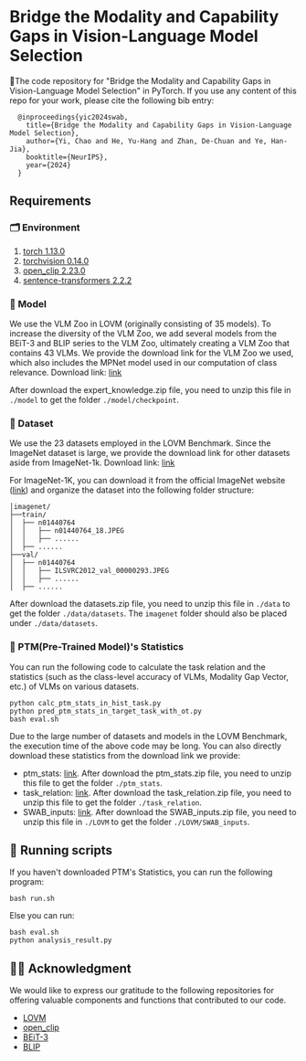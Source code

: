 # Bridge the Modality and Capability Gaps in Vision-Language Model Selection

🎉The code repository for "Bridge the Modality and Capability Gaps in Vision-Language Model Selection"  in PyTorch. If you use any content of this repo for your work, please cite the following bib entry:

```
  @inproceedings{yic2024swab,
    title={Bridge the Modality and Capability Gaps in Vision-Language Model Selection},
    author={Yi, Chao and He, Yu-Hang and Zhan, De-Chuan and Ye, Han-Jia},
    booktitle={NeurIPS},
    year={2024}
  }
```

## Requirements
### 🗂️ Environment
1. [torch 1.13.0](https://github.com/pytorch/pytorch)
2. [torchvision 0.14.0](https://github.com/pytorch/vision)
3. [open_clip 2.23.0](https://github.com/mlfoundations/open_clip)
4. [sentence-transformers 2.2.2](https://huggingface.co/sentence-transformers)


### 🔎 Model
We use the VLM Zoo in LOVM (originally consisting of 35 models). To increase the diversity of the VLM Zoo, we add several models from the BEiT-3 and BLIP series to the VLM Zoo, ultimately creating a VLM Zoo that contains 43 VLMs. We provide the download link for the VLM Zoo we used, which also includes the MPNet model used in our computation of class relevance. Download link: [link](https://drive.google.com/file/d/1Rl10vZ2s5ZfQvU43mdvb399SJKZaqi8l/view?usp=drive_link)

After download the expert_knowledge.zip file, you need to unzip this file in `./model` to get the folder `./model/checkpoint`.

### 🔎 Dataset
We use the 23 datasets employed in the LOVM Benchmark. Since the ImageNet dataset is large, we provide the download link for other datasets aside from ImageNet-1k. Download link: [link](https://drive.google.com/file/d/15hDWS-WRo_BY7_NTJeROFMJJEp1zMBQY/view?usp=drive_link)

For ImageNet-1K, you can download it from the official ImageNet website ([link](https://image-net.org/download.php)) and organize the dataset into the following folder structure:
```
│imagenet/
├──train/
│  ├── n01440764
│  │   ├── n01440764_18.JPEG
│  │   ├── ......
│  ├── ......
├──val/
│  ├── n01440764
│  │   ├── ILSVRC2012_val_00000293.JPEG
│  │   ├── ......
│  ├── ......
```

After download the datasets.zip file, you need to unzip this file in `./data` to get the folder `./data/datasets`. The `imagenet` folder should also be placed under `./data/datasets`.

### 🔎 PTM(Pre-Trained Model)'s Statistics
You can run the following code to calculate the task relation and the statistics (such as the class-level accuracy of VLMs, Modality Gap Vector, etc.) of VLMs on various datasets.

```
python calc_ptm_stats_in_hist_task.py
python pred_ptm_stats_in_target_task_with_ot.py
bash eval.sh
```
Due to the large number of datasets and models in the LOVM Benchmark, the execution time of the above code may be long. You can also directly download these statistics from the download link we provide:

* ptm_stats: [link](https://drive.google.com/file/d/18iZL9oCSvdKK7CCwfuSaUIWIP2G1Ktr4/view?usp=drive_link). After download the ptm_stats.zip file, you need to unzip this file to get the folder `./ptm_stats`.
* task_relation: [link](https://1drv.ms/u/c/211d179501129eff/ESDNQ9P5Od5Iszp9l1qk7jABIE7psVbJF7aiM0c3xX9O0w?e=yd2dVB). After download the task_relation.zip file, you need to unzip this file to get the folder `./task_relation`.
* SWAB_inputs: [link](https://1drv.ms/u/c/211d179501129eff/Edho8693kzpBiBjVuUwE1N4BGBz2QwvrDPSc-8CiI5yEHg?e=IAHjij). After download the SWAB_inputs.zip file, you need to unzip this file in `./LOVM` to get the folder `./LOVM/SWAB_inputs`.


## 🔑 Running scripts

If you haven't downloaded PTM's Statistics, you can run the following program:

```
bash run.sh
```
Else you can run:
```
bash eval.sh
python analysis_result.py
```


## 👨‍🏫 Acknowledgment

We would like to express our gratitude to the following repositories for offering valuable components and functions that contributed to our code.

- [LOVM](https://github.com/orrzohar/LOVM)
- [open_clip](https://github.com/mlfoundations/open_clip)
- [BEiT-3](https://github.com/microsoft/unilm/tree/master/beit3)
- [BLIP](https://github.com/salesforce/BLIP)